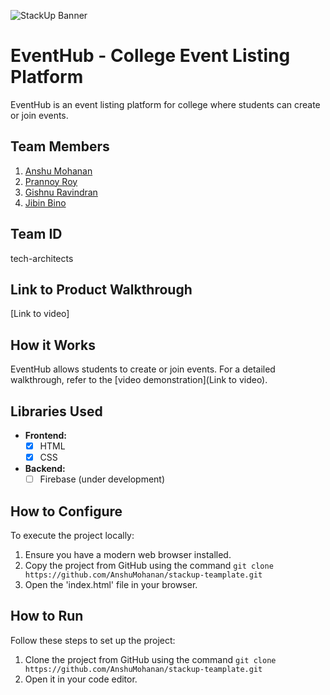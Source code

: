 ![StackUp Banner](https://tinkerhub.frappe.cloud/files/stackup%20banner.jpeg)

# EventHub - College Event Listing Platform

EventHub is an event listing platform for college where students can create or join events.

## Team Members
1. [Anshu Mohanan](https://github.com/AnshuMohanan)
2. [Prannoy Roy](https://github.com/Prannoy2705)
3. [Gishnu Ravindran](https://github.com/gishnuR)
4. [Jibin Bino](https://github.com/Jibinbino/Jibinbino)

## Team ID
tech-architects

## Link to Product Walkthrough
[Link to video]

## How it Works
EventHub allows students to create or join events. For a detailed walkthrough, refer to the [video demonstration](Link to video).

## Libraries Used
- **Frontend:**
  - [x] HTML
  - [x] CSS

- **Backend:**
  - [ ] Firebase (under development)

## How to Configure
To execute the project locally:

1. Ensure you have a modern web browser installed.
2. Copy the project from GitHub using the command `git clone https://github.com/AnshuMohanan/stackup-teamplate.git`
3. Open the 'index.html' file in your browser.

## How to Run
Follow these steps to set up the project:
1. Clone the project from GitHub using the command `git clone https://github.com/AnshuMohanan/stackup-teamplate.git`
2. Open it in your code editor.


